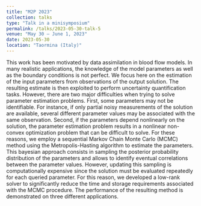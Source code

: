 ```yaml
---
title: "M2P 2023"
collection: talks
type: "Talk in a minisymposium"
permalink: /talks/2023-05-30-talk-5
venue: "May 30 – June 1, 2023"
date: 2023-05-30
location: "Taormina (Italy)"
---
```

This work has been motivated by data assimilation in blood flow models. In many realistic applications, the knowledge of the model parameters as well as the boundary conditions is not perfect. We focus here on the estimation of the input parameters from observations of the output solution. The resulting estimate is then exploited to perform uncertainty quantification tasks. However, there are two major difficulties when trying to solve parameter estimation problems. First, some parameters may not be identifiable. For instance, if only partial noisy measurements of the solution are available, several different parameter values may be associated with the same observation. Second, if the parameters depend nonlinearly on the solution, the parameter estimation problem results in a nonlinear non-convex optimization problem that can be difficult to solve. For these reasons, we employ a sequential Markov Chain Monte Carlo (MCMC) method using the Metropolis-Hasting algorithm to estimate the parameters. This bayesian approach consists in sampling the posterior probability distribution of the parameters and allows to identify eventual correlations between the parameter values. However, updating this sampling is computationally expensive since the solution must be evaluated repeatedly for each queried parameter. For this reason, we developed a low-rank solver to significantly reduce the time and storage requirements associated with the MCMC procedure. The performance of the resulting method is demonstrated on three different applications.